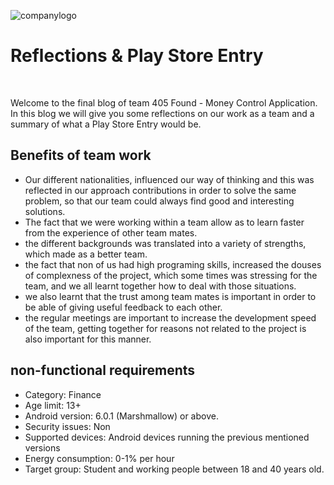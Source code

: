 ![companylogo]({{site.baseurl}}/images/405logo.png)

# Reflections & Play Store Entry

<br>

<p class="justify">

Welcome to the final blog of team 405 Found - Money Control Application. In this blog we will give you some reflections on our work as a team and a summary of what a Play Store Entry would be.

</p>

## Benefits of team work

- Our different nationalities, influenced our way of thinking and this was reflected in our approach contributions in order to solve the same problem, so that our team could always find good and interesting solutions.
- The fact that we were working within a team allow as to learn faster from the experience of other team mates.
- the different backgrounds was translated into a variety of strengths, which made as a better team.
- the fact that non of us had high programing skills, increased the douses of complexness of the project, which some times was stressing for the team, and we all learnt together how to deal with those situations.
- we also learnt that the trust among team mates is important in order to be able of giving useful feedback to each other. 
- the regular meetings are important to increase the development speed of the team, getting together for reasons not related to the project is also important for this manner. 

## non-functional requirements

- Category: Finance
- Age limit: 13+
- Android version: 6.0.1 (Marshmallow) or above.
- Security issues: Non
- Supported devices: Android devices running the previous mentioned versions
- Energy consumption: 0-1% per hour
- Target group: Student and working people between 18 and 40 years old.

